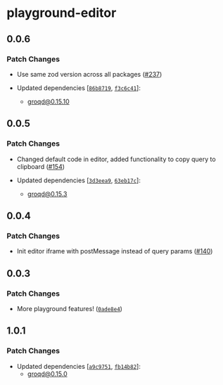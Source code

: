 # playground-editor

## 0.0.6

### Patch Changes

- Use same zod version across all packages ([#237](https://github.com/FormidableLabs/groqd/pull/237))

- Updated dependencies [[`86b8719`](https://github.com/FormidableLabs/groqd/commit/86b871908d5d2e534c50ba180bf1c6baa489c728), [`f3c6c41`](https://github.com/FormidableLabs/groqd/commit/f3c6c412824ed3f7cf52460569e560b4818d55d5)]:
  - groqd@0.15.10

## 0.0.5

### Patch Changes

- Changed default code in editor, added functionality to copy query to clipboard ([#154](https://github.com/FormidableLabs/groqd/pull/154))

- Updated dependencies [[`3d3eea9`](https://github.com/FormidableLabs/groqd/commit/3d3eea9aa4f0de15fef83043786ff3d6028e9c23), [`63eb17c`](https://github.com/FormidableLabs/groqd/commit/63eb17c077856599770209ec6f223511809977a2)]:
  - groqd@0.15.3

## 0.0.4

### Patch Changes

- Init editor iframe with postMessage instead of query params ([#140](https://github.com/FormidableLabs/groqd/pull/140))

## 0.0.3

### Patch Changes

- More playground features! ([`0ade8e4`](https://github.com/FormidableLabs/groqd/commit/0ade8e4afd03d1731d0ac3048cedd5c51d05eb83))

## 1.0.1

### Patch Changes

- Updated dependencies [[`a9c9751`](https://github.com/FormidableLabs/groqd/commit/a9c97515e59f028549dc62a6cceb617c732684b6), [`fb14b82`](https://github.com/FormidableLabs/groqd/commit/fb14b827b608593e2e203bfc09622047ddc2d770)]:
  - groqd@0.15.0
